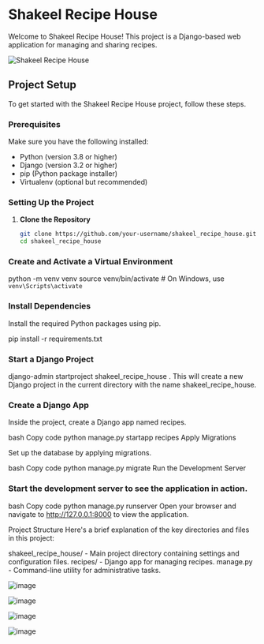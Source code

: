 # Shakeel Recipe House

Welcome to Shakeel Recipe House! This project is a Django-based web application for managing and sharing recipes.

![Shakeel Recipe House](https://github.com/user-attachments/assets/83a844a2-8da6-4d16-94e5-45d692f2e4e0)

## Project Setup

To get started with the Shakeel Recipe House project, follow these steps.

### Prerequisites

Make sure you have the following installed:

- Python (version 3.8 or higher)
- Django (version 3.2 or higher)
- pip (Python package installer)
- Virtualenv (optional but recommended)

### Setting Up the Project

1. **Clone the Repository**

   ```bash
   git clone https://github.com/your-username/shakeel_recipe_house.git
   cd shakeel_recipe_house

### Create and Activate a Virtual Environment
python -m venv venv
source venv/bin/activate  # On Windows, use `venv\Scripts\activate`

### Install Dependencies

Install the required Python packages using pip.

pip install -r requirements.txt

### Start a Django Project
django-admin startproject shakeel_recipe_house .
This will create a new Django project in the current directory with the name shakeel_recipe_house.

### Create a Django App

Inside the project, create a Django app named recipes.

bash
Copy code
python manage.py startapp recipes
Apply Migrations

Set up the database by applying migrations.

bash
Copy code
python manage.py migrate
Run the Development Server

### Start the development server to see the application in action.

bash
Copy code
python manage.py runserver
Open your browser and navigate to http://127.0.0.1:8000 to view the application.

Project Structure
Here's a brief explanation of the key directories and files in this project:

shakeel_recipe_house/ - Main project directory containing settings and configuration files.
recipes/ - Django app for managing recipes.
manage.py - Command-line utility for administrative tasks.


![image](https://github.com/user-attachments/assets/6ee2d12a-5e9f-4a87-8df0-070f3a851a6f)

![image](https://github.com/user-attachments/assets/107da904-e6ff-4913-9a4f-add9f4ac0358)



![image](https://github.com/user-attachments/assets/3c6cbae2-6ef2-4571-a2a3-6c5bddfa44a7)

![image](https://github.com/user-attachments/assets/3fd78ff8-121d-439a-94f7-d9aa34ffb64c)




